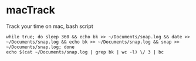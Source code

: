 # macTrack
Track your time on mac, bash script

```
while true; do sleep 360 && echo bk >> ~/Documents/snap.log && date >> ~/Documents/snap.log && echo bk >> ~/Documents/snap.log && snap >> ~/Documents/snap.log; done
echo $(cat ~/Documents/snap.log | grep bk | wc -l) \/ 3 | bc

```
